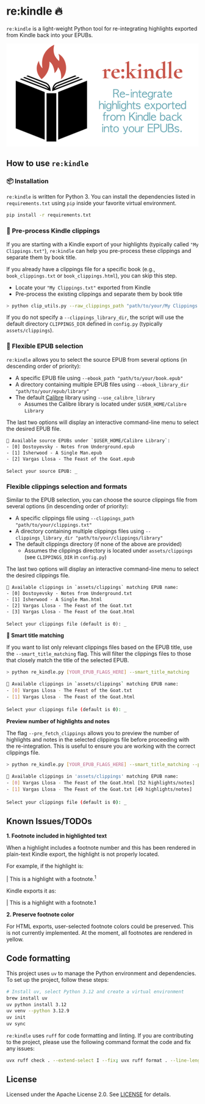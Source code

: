 # re:kindle 🔥
`re:kindle` is a light-weight Python tool for re-integrating highlights exported from Kindle back into your EPUBs.

<p align="center">
    <img src="re_kindle_banner.png" alt="re:kindle"/>
</p>

## How to use `re:kindle`

### 📦 Installation
`re:kindle` is written for Python 3. You can install the dependencies listed in `requirements.txt` using `pip` inside your favorite virtual environment.

```bash
pip install -r requirements.txt
```


### 💪 Pre-process Kindle clippings
If you are starting with a Kindle export of your highlights (typically called `"My Clippings.txt"`), `re:kindle` can help you pre-process these clippings and separate them by book title.

If you already have a clippings file for a specific book (e.g., `book_clippings.txt` or `book_clippings.html`), you can skip this step.

* Locate your `"My Clippings.txt"` exported from Kindle
* Pre-process the existing clippings and separate them by book title

```bash
> python clip_utils.py --raw_clippings_path "path/to/your/My Clippings.txt" --clippings_library_dir "path/to/your/clippings/library"
```

If you do not specify a `--clippings_library_dir`, the script will use the default directory `CLIPPINGS_DIR` defined in `config.py` (typically `assets/clippings`).

### 🧘 Flexible EPUB selection
`re:kindle` allows you to select the source EPUB from several options (in descending order of priority):
- A specific EPUB file using `--ebook_path "path/to/your/book.epub"`
- A directory containing multiple EPUB files using `--ebook_library_dir "path/to/your/epub/library"`
- The default [Calibre](https://calibre-ebook.com/) library using `--use_calibre_library`  
    - Assumes the Calibre library is located under `$USER_HOME/Calibre Library`

The last two options will display an interactive command-line menu to select the desired EPUB file.

```
💽 Available source EPUBs under `$USER_HOME/Calibre Library`:
- [0] Dostoyevsky - Notes from Underground.epub
- [1] Isherwood - A Single Man.epub
- [2] Vargas Llosa - The Feast of the Goat.epub

Select your source EPUB: _
```

###  Flexible clippings selection and formats
Similar to the EPUB selection, you can choose the source clippings file from several options (in descending order of priority):
- A specific clippings file using `--clippings_path "path/to/your/clippings.txt"`
- A directory containing multiple clippings files using `--clippings_library_dir "path/to/your/clippings/library"`
- The default clippings directory (if none of the above are provided)
    - Assumes the clippings directory is located under `assets/clippings` (see `CLIPPINGS_DIR` in `config.py`)

The last two options will display an interactive command-line menu to select the desired clippings file.

```
💽 Available clippings in `assets/clippings` matching EPUB name:
- [0] Dostoyevsky - Notes from Underground.txt
- [1] Isherwood - A Single Man.html
- [2] Vargas Llosa - The Feast of the Goat.txt
- [3] Vargas Llosa - The Feast of the Goat.html

Select your clippings file (default is 0): _
```

**🧠 Smart title matching**

If you want to list only relevant clippings files based on the EPUB title, use the `--smart_title_matching` flag. This will filter the clippings files to those that closely match the title of the selected EPUB.

```bash
> python re_kindle.py [YOUR_EPUB_FLAGS_HERE] --smart_title_matching
```

```bash
💽 Available clippings in `assets/clippings` matching EPUB name:
- [0] Vargas Llosa - The Feast of the Goat.txt
- [1] Vargas Llosa - The Feast of the Goat.html

Select your clippings file (default is 0): _
```

**Preview number of highlights and notes**

The flag `--pre_fetch_clippings` allows you to preview the number of highlights and notes in the selected clippings file before proceeding with the re-integration. This is useful to ensure you are working with the correct clippings file.

```bash
> python re_kindle.py [YOUR_EPUB_FLAGS_HERE] --smart_title_matching --pre_fetch_clippings
```

```bash
💽 Available clippings in 'assets/clippings' matching EPUB name:
- [0] Vargas Llosa - The Feast of the Goat.html [52 highlights/notes]
- [1] Vargas Llosa - The Feast of the Goat.txt [49 highlights/notes]

Select your clippings file (default is 0): _
```

## Known Issues/TODOs

**1. Footnote included in highlighted text**

When a highlight includes a footnote number and this has been rendered in plain-text 
Kindle export, the highlight is not properly located. 

For example, if the highlight is:

| This is a highlight with a footnote.<sup>1</sup>

Kindle exports it as:

| This is a highlight with a footnote.1

**2. Preserve footnote color**

For HTML exports, user-selected footnote colors could be preserved. This is not currently implemented. At the moment, all footnotes are rendered in yellow. 


## Code formatting

This project uses `uv` to manage the Python environment and dependencies. To set up the project, follow these steps:
```bash
# Install uv, select Python 3.12 and create a virtual environment
brew install uv
uv python install 3.12
uv venv --python 3.12.9
uv init
uv sync
```

`re:kindle` uses `ruff` for code formatting and linting. If you are contributing to the 
project, please use the following command format the code and fix any issues:
```bash
uvx ruff check . --extend-select I --fix; uvx ruff format . --line-length=120
```

## License
Licensed under the Apache License 2.0. See  [LICENSE](LICENSE) for details.

